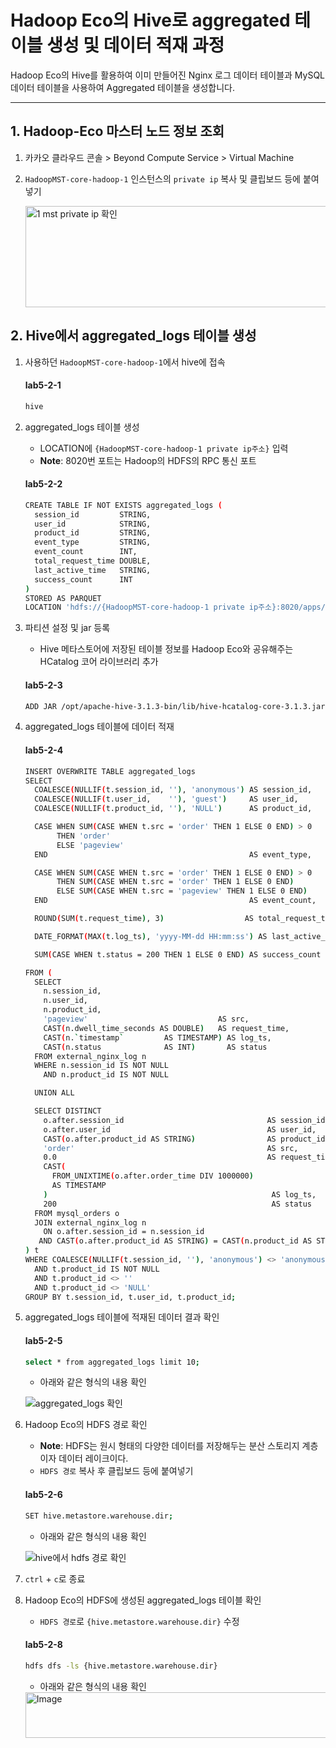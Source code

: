 # Hadoop Eco의 Hive로 aggregated 테이블 생성 및 데이터 적재 과정

Hadoop Eco의 Hive를 활용하여 이미 만들어진 Nginx 로그 데이터 테이블과 MySQL 데이터 테이블을 사용하여 Aggregated 테이블을 생성합니다.

---
## 1. Hadoop-Eco 마스터 노드 정보 조회

1. 카카오 클라우드 콘솔 > Beyond Compute Service > Virtual Machine
2. `HadoopMST-core-hadoop-1` 인스턴스의 `private ip` 복사 및 클립보드 등에 붙여넣기

    <img width="1596" height="162" alt="1  mst private ip 확인" src="https://github.com/user-attachments/assets/e4e8b0b8-3b30-42fa-ac67-4b8ff9f4c600" />

## 2. Hive에서 aggregated_logs 테이블 생성

1. 사용하던 `HadoopMST-core-hadoop-1`에서 hive에 접속

    #### **lab5-2-1**

    ```bash
    hive
    ```  

2. aggregated_logs 테이블 생성

    - LOCATION에 `{HadoopMST-core-hadoop-1 private ip주소}` 입력
    - **Note**: 8020번 포트는 Hadoop의 HDFS의 RPC 통신 포트

    #### **lab5-2-2**

    ```bash
    CREATE TABLE IF NOT EXISTS aggregated_logs (
      session_id         STRING,
      user_id            STRING,
      product_id         STRING,
      event_type         STRING,
      event_count        INT,
      total_request_time DOUBLE,
      last_active_time   STRING,
      success_count      INT
    )
    STORED AS PARQUET
    LOCATION 'hdfs://{HadoopMST-core-hadoop-1 private ip주소}:8020/apps/hive/warehouse/aggregated_logs/';
    ```

3. 파티션 설정 및 jar 등록

    - Hive 메타스토어에 저장된 테이블 정보를 Hadoop Eco와 공유해주는 HCatalog 코어 라이브러리 추가 

    #### **lab5-2-3**

    ```bash
    ADD JAR /opt/apache-hive-3.1.3-bin/lib/hive-hcatalog-core-3.1.3.jar;
    ```

4. aggregated_logs 테이블에 데이터 적재

    #### **lab5-2-4**

    ```bash
    INSERT OVERWRITE TABLE aggregated_logs
    SELECT
      COALESCE(NULLIF(t.session_id, ''), 'anonymous') AS session_id,
      COALESCE(NULLIF(t.user_id,    ''), 'guest')     AS user_id,
      COALESCE(NULLIF(t.product_id, ''), 'NULL')      AS product_id,
    
      CASE WHEN SUM(CASE WHEN t.src = 'order' THEN 1 ELSE 0 END) > 0
           THEN 'order'
           ELSE 'pageview'
      END                                             AS event_type,
    
      CASE WHEN SUM(CASE WHEN t.src = 'order' THEN 1 ELSE 0 END) > 0
           THEN SUM(CASE WHEN t.src = 'order' THEN 1 ELSE 0 END)
           ELSE SUM(CASE WHEN t.src = 'pageview' THEN 1 ELSE 0 END)
      END                                             AS event_count,
    
      ROUND(SUM(t.request_time), 3)                  AS total_request_time,
    
      DATE_FORMAT(MAX(t.log_ts), 'yyyy-MM-dd HH:mm:ss') AS last_active_time,
    
      SUM(CASE WHEN t.status = 200 THEN 1 ELSE 0 END) AS success_count
    
    FROM (
      SELECT
        n.session_id,
        n.user_id,
        n.product_id,
        'pageview'                             AS src,
        CAST(n.dwell_time_seconds AS DOUBLE)   AS request_time,
        CAST(n.`timestamp`         AS TIMESTAMP) AS log_ts,
        CAST(n.status              AS INT)       AS status
      FROM external_nginx_log n
      WHERE n.session_id IS NOT NULL
        AND n.product_id IS NOT NULL
    
      UNION ALL
    
      SELECT DISTINCT
        o.after.session_id                                AS session_id,
        o.after.user_id                                   AS user_id,
        CAST(o.after.product_id AS STRING)                AS product_id,
        'order'                                           AS src,
        0.0                                               AS request_time,
        CAST(
          FROM_UNIXTIME(o.after.order_time DIV 1000000)
          AS TIMESTAMP
        )                                                  AS log_ts,
        200                                                AS status
      FROM mysql_orders o
      JOIN external_nginx_log n
        ON o.after.session_id = n.session_id
       AND CAST(o.after.product_id AS STRING) = CAST(n.product_id AS STRING)
    ) t
    WHERE COALESCE(NULLIF(t.session_id, ''), 'anonymous') <> 'anonymous'
      AND t.product_id IS NOT NULL
      AND t.product_id <> ''
      AND t.product_id <> 'NULL'
    GROUP BY t.session_id, t.user_id, t.product_id;
    ```

5. aggregated_logs 테이블에 적재된 데이터 결과 확인

    #### **lab5-2-5**

    ```bash
    select * from aggregated_logs limit 10;
    ```

    - 아래와 같은 형식의 내용 확인
   
    ![aggregated_logs 확인](https://github.com/user-attachments/assets/971fac03-b72e-47e2-b8e4-6e9bde95205b)

6. Hadoop Eco의 HDFS 경로 확인

    - **Note**: HDFS는 원시 형태의 다양한 데이터를 저장해두는 분산 스토리지 계층이자 데이터 레이크이다.
    - `HDFS 경로` 복사 후 클립보드 등에 붙여넣기

    #### **lab5-2-6**

    ```bash
    SET hive.metastore.warehouse.dir;
    ```

    - 아래와 같은 형식의 내용 확인

    ![hive에서 hdfs 경로 확인](https://github.com/user-attachments/assets/5f3fd033-491c-461e-a283-4d8ee892e1c8)

7. `ctrl` + `c`로 종료

8. Hadoop Eco의 HDFS에 생성된 aggregated_logs 테이블 확인

    - `HDFS 경로`로 `{hive.metastore.warehouse.dir}` 수정

    #### **lab5-2-8**

    ```bash
    hdfs dfs -ls {hive.metastore.warehouse.dir}
    ```

    - 아래와 같은 형식의 내용 확인

    <img width="1500" height="73" alt="Image" src="https://github.com/user-attachments/assets/8770eb63-5550-497a-a596-bf26b25edd8e" />



